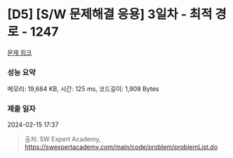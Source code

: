 # [D5] [S/W 문제해결 응용] 3일차 - 최적 경로 - 1247 

[문제 링크](https://swexpertacademy.com/main/code/problem/problemDetail.do?contestProbId=AV15OZ4qAPICFAYD) 

### 성능 요약

메모리: 19,684 KB, 시간: 125 ms, 코드길이: 1,908 Bytes

### 제출 일자

2024-02-15 17:37



> 출처: SW Expert Academy, https://swexpertacademy.com/main/code/problem/problemList.do